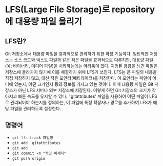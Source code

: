 # LFS(Large File Storage)로 repository에 대용량 파일 올리기

## LFS란?
Git 저장소에서 대용량 파일을 효과적으로 관리하기 위한 확장 기능이다.
일반적인 저장소는 소스 코드와 텍스트 파일과 같은 작은 파일을 효과적으로 다루지만, 대용량 파일(예: 바이너리, 미디어 파일)을 처리하는데는 어려움이 있다.
지정된 용량을 넘긴 파일은 저장소에 올라가지 않기에 이를 해결하기 위해 LFS가 쓰인다.
LFS는 큰 파일의 내용을 직접 저장하지 않고, 대신 작은 포인터(메타데이터)를 저장한다.
이 포인터는 파일이 어디에 있는지, 어떤 크기인지 등의 정보를 가지고 있는 것이다.
이때 대용량 파일은 Git 저장소가 아닌 LFS 서버나 외부 저장소에 저장된다.
이렇게 하면 Git 저장소의 크기가 작아지고 빠른 속도를 유지할 수 있다.
'.gitattributes' 파일을 사용하여 어떤 파일이 LFS로 관리되어야 하는지를 정의하는, 이 파일에 특정 확장자나 경로를 추가하여 LFS가 해당 파일을 관리하도록 설정한다.

## 명령어
- ```git lfs track 파일명```
- ```git add .gitattributes```
- ```git add .```
- ```git commit -m "커밋 메세지"```
- ```git push origin```
